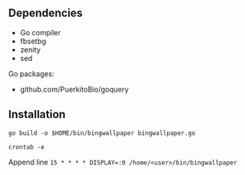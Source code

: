 ## Dependencies
* Go compiler
* fbsetbg
* zenity
* sed

Go packages:
* github.com/PuerkitoBio/goquery

## Installation
```
go build -o $HOME/bin/bingwallpaper bingwallpaper.go
```
```
crontab -e
```
Append line `15 * * * * DISPLAY=:0 /home/<user>/bin/bingwallpaper`

